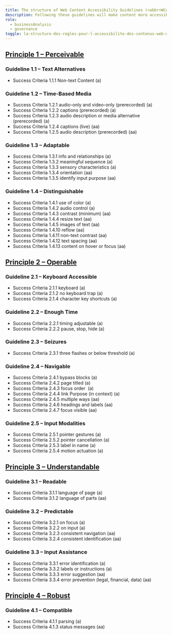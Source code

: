 ```yaml
---
title: The structure of Web Content Accessibility Guidelines (<abbr>WCAG</abbr>) 2.1
description: Following these guidelines will make content more accessible to a wider range of people with disabilities, including accommodations for blindness and low vision, deafness and hearing loss, limited movement, speech disabilities, photosensitivity, and combinations of these, and some accommodation for learning disabilities and cognitive limitations; but will not address every user need for people with these disabilities.
role:
  - businessAnalysis
  - governance
toggle: la-structure-des-regles-pour-l-accessibilite-des-contenus-web-wcag-2-1
---
```


## [Principle 1 – Perceivable](https://www.w3.org/TR/WCAG21/#perceivable)

### Guideline 1.1 – Text Alternatives

- Success Criteria 1.1.1 Non-text Content (a)

### Guideline 1.2 – Time-Based Media

- Success Criteria 1.2.1 audio-only and video-only (prerecorded) (a)
- Success Criteria 1.2.2 captions (prerecorded) (a)
- Success Criteria 1.2.3 audio description or media alternative (prerecorded) (a)
- Success Criteria 1.2.4 captions (live) (aa)
- Success Criteria 1.2.5 audio description (prerecorded) (aa)

### Guideline 1.3 – Adaptable

- Success Criteria 1.3.1 info and relationships (a)
- Success Criteria 1.3.2 meaningful sequence (a)
- Success Criteria 1.3.3 sensory characteristics (a)
- Success Criteria 1.3.4 orientation (aa)
- Success Criteria 1.3.5 identify input purpose (aa)

### Guideline 1.4 – Distinguishable

- Success Criteria 1.4.1 use of color (a)
- Success Criteria 1.4.2 audio control (a)
- Success Criteria 1.4.3 contrast (minimum) (aa)
- Success Criteria 1.4.4 resize text (aa)
- Success Criteria 1.4.5 images of text (aa)
- Success Criteria 1.4.10 reflow (aa)
- Success Criteria 1.4.11 non-text contrast (aa)
- Success Criteria 1.4.12 text spacing (aa)
- Success Criteria 1.4.13 content on hover or focus (aa)

## [Principle 2 – Operable](http://www.w3.org/TR/WCAG21/#operable)

### Guideline 2.1 – Keyboard Accessible

- Success Criteria 2.1.1 keyboard (a)
- Success Criteria 2.1.2 no keyboard trap (a)
- Success Criteria 2.1.4 character key shortcuts (a)

### Guideline 2.2 – Enough Time

- Success Criteria 2.2.1 timing adjustable (a)
- Success Criteria 2.2.2 pause, stop, hide (a)

### Guideline 2.3 – Seizures

- Success Criteria 2.3.1 three flashes or below threshold (a)

### Guideline 2.4 – Navigable

- Success Criteria 2.4.1 bypass blocks (a)
- Success Criteria 2.4.2 page titled (a)
- Success Criteria 2.4.3 focus order  (a)
- Success Criteria 2.4.4 link Purpose (in context) (a)
- Success Criteria 2.4.5 multiple ways (aa)
- Success Criteria 2.4.6 headings and labels (aa)
- Success Criteria 2.4.7 focus visible (aa)

### Guideline 2.5 – Input Modalities

- Success Criteria 2.5.1 pointer gestures (a)
- Success Criteria 2.5.2 pointer cancellation (a)
- Success Criteria 2.5.3 label in name (a)
- Success Criteria 2.5.4 motion actuation (a)

## [Principle 3 – Understandable](http://www.w3.org/TR/WCAG21/#understandable)

### Guideline 3.1 – Readable

- Success Criteria 3.1.1 language of page (a)
- Success Criteria 3.1.2 language of parts (aa)

### Guideline 3.2 – Predictable

- Success Criteria 3.2.1 on focus (a)
- Success Criteria 3.2.2 on input (a)
- Success Criteria 3.2.3 consistent navigation (aa)
- Success Criteria 3.2.4 consistent identification (aa)

### Guideline 3.3 – Input Assistance

- Success Criteria 3.3.1 error identification (a)
- Success Criteria 3.3.2 labels or instructions (a)
- Success Criteria 3.3.3 error suggestion (aa)
- Success Criteria 3.3.4 error prevention (legal, financial, data) (aa)

## [Principle 4 – Robust](https://www.w3.org/TR/WCAG21/#robust)

### Guideline 4.1 – Compatible

- Success Criteria 4.1.1 parsing (a)
- Success Criteria 4.1.3 status messages (aa)
